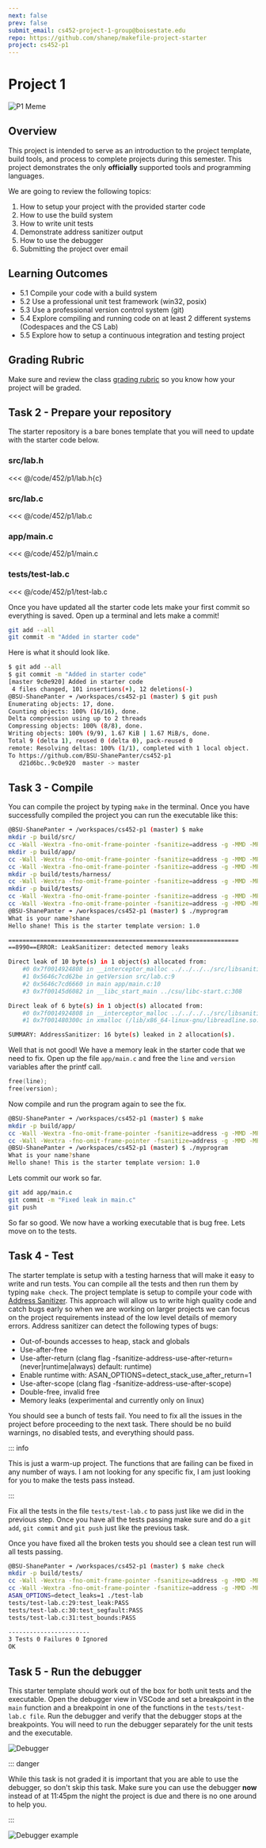 ```yaml
---
next: false
prev: false
submit_email: cs452-project-1-group@boisestate.edu
repo: https://github.com/shanep/makefile-project-starter
project: cs452-p1
---
```


# Project 1

![P1 Meme](images/p1-meme.jpeg)

## Overview

This project is intended to serve as an introduction to the project template,
build tools, and process to complete projects during this semester. This project
demonstrates the only **officially** supported tools and programming languages.

We are going to review the following topics:

1. How to setup your project with the provided starter code
2. How to use the build system
3. How to write unit tests
4. Demonstrate address sanitizer output
5. How to use the debugger
6. Submitting the project over email

## Learning Outcomes

- 5.1 Compile your code with a build system
- 5.2 Use a professional unit test framework  (win32, posix)
- 5.3 Use a professional version control system (git)
- 5.4 Explore compiling and running code on at least 2 different systems (Codespaces and the CS Lab)
- 5.5 Explore how to setup a continuous integration and testing project

## Grading Rubric

Make sure and review the class [grading rubric](grading-rubric.md) so you know how your project will
be graded.

<!--@include: ../../../parts/project-setup-boiler.md -->


## Task 2 - Prepare your repository

The starter repository is a bare bones template that you will need to update with the starter code
below.

### src/lab.h

<<< @/code/452/p1/lab.h{c}

### src/lab.c

<<< @/code/452/p1/lab.c

### app/main.c

<<< @/code/452/p1/main.c

### tests/test-lab.c

<<< @/code/452/p1/test-lab.c

Once you have updated all the starter code lets make your first commit so everything is saved. Open
up a terminal and lets make a commit!

```bash
git add --all
git commit -m "Added in starter code"
```

Here is what it should look like.

```bash
$ git add --all
$ git commit -m "Added in starter code"
[master 9c0e920] Added in starter code
 4 files changed, 101 insertions(+), 12 deletions(-)
@BSU-ShanePanter ➜ /workspaces/cs452-p1 (master) $ git push
Enumerating objects: 17, done.
Counting objects: 100% (16/16), done.
Delta compression using up to 2 threads
Compressing objects: 100% (8/8), done.
Writing objects: 100% (9/9), 1.67 KiB | 1.67 MiB/s, done.
Total 9 (delta 1), reused 0 (delta 0), pack-reused 0
remote: Resolving deltas: 100% (1/1), completed with 1 local object.
To https://github.com/BSU-ShanePanter/cs452-p1
   d21d6bc..9c0e920  master -> master
```

## Task 3 - Compile

You can compile the project by typing `make` in the terminal.  Once you have successfully compiled
the project you can run the executable like this:


```bash
@BSU-ShanePanter ➜ /workspaces/cs452-p1 (master) $ make
mkdir -p build/src/
cc -Wall -Wextra -fno-omit-frame-pointer -fsanitize=address -g -MMD -MP -c src/lab.c -o build/src/lab.c.o
mkdir -p build/app/
cc -Wall -Wextra -fno-omit-frame-pointer -fsanitize=address -g -MMD -MP -c app/main.c -o build/app/main.c.o
cc -Wall -Wextra -fno-omit-frame-pointer -fsanitize=address -g -MMD -MP build/src/lab.c.o build/app/main.c.o -o myprogram -pthread -lreadline
mkdir -p build/tests/harness/
cc -Wall -Wextra -fno-omit-frame-pointer -fsanitize=address -g -MMD -MP -c tests/harness/unity.c -o build/tests/harness/unity.c.o
mkdir -p build/tests/
cc -Wall -Wextra -fno-omit-frame-pointer -fsanitize=address -g -MMD -MP -c tests/test-lab.c -o build/tests/test-lab.c.o
cc -Wall -Wextra -fno-omit-frame-pointer -fsanitize=address -g -MMD -MP build/src/lab.c.o build/tests/harness/unity.c.o build/tests/test-lab.c.o  -o test-lab -pthread -lreadline
@BSU-ShanePanter ➜ /workspaces/cs452-p1 (master) $ ./myprogram
What is your name?shane
Hello shane! This is the starter template version: 1.0

=================================================================
==8990==ERROR: LeakSanitizer: detected memory leaks

Direct leak of 10 byte(s) in 1 object(s) allocated from:
    #0 0x7f0014924808 in __interceptor_malloc ../../../../src/libsanitizer/asan/asan_malloc_linux.cc:144
    #1 0x5646c7cd62be in getVersion src/lab.c:9
    #2 0x5646c7cd6660 in main app/main.c:10
    #3 0x7f00145d6082 in __libc_start_main ../csu/libc-start.c:308

Direct leak of 6 byte(s) in 1 object(s) allocated from:
    #0 0x7f0014924808 in __interceptor_malloc ../../../../src/libsanitizer/asan/asan_malloc_linux.cc:144
    #1 0x7f001480300c in xmalloc (/lib/x86_64-linux-gnu/libreadline.so.8+0x3c00c)

SUMMARY: AddressSanitizer: 16 byte(s) leaked in 2 allocation(s).
```

Well that is not good! We have a memory leak in the starter code that we need to fix. Open up the
file `app/main.c` and free the `line` and `version` variables after the printf call.

```c
free(line);
free(version);
```

Now compile and run the program again to see the fix.

```bash
@BSU-ShanePanter ➜ /workspaces/cs452-p1 (master) $ make
mkdir -p build/app/
cc -Wall -Wextra -fno-omit-frame-pointer -fsanitize=address -g -MMD -MP -c app/main.c -o build/app/main.c.o
cc -Wall -Wextra -fno-omit-frame-pointer -fsanitize=address -g -MMD -MP build/src/lab.c.o build/app/main.c.o -o myprogram -pthread -lreadline
@BSU-ShanePanter ➜ /workspaces/cs452-p1 (master) $ ./myprogram
What is your name?shane
Hello shane! This is the starter template version: 1.0
```

Lets commit our work so far.

```bash
git add app/main.c
git commit -m "Fixed leak in main.c"
git push

```

So far so good. We now have a working executable that is bug free. Lets move on to the tests.

## Task 4 - Test

The starter template is setup with a testing harness that will make it easy to write and run
tests. You can compile all the tests and then run them by typing `make check`. The project template
is setup to compile your code with [Address
Sanitizer](https://clang.llvm.org/docs/AddressSanitizer.html). This approach will allow us to write
high quality code and catch bugs early so when we are working on larger projects we can focus on the
project requirements instead of the low level details of memory errors. Address sanitizer can detect
the following types of bugs:

- Out-of-bounds accesses to heap, stack and globals
- Use-after-free
- Use-after-return (clang flag
    -fsanitize-address-use-after-return=(never|runtime|always) default:
    runtime)
- Enable runtime with:
    ASAN\_OPTIONS=detect\_stack\_use\_after\_return=1
- Use-after-scope (clang flag -fsanitize-address-use-after-scope)
- Double-free, invalid free
- Memory leaks (experimental and currently only on linux)

You should see a bunch of tests fail.  You need to fix all the issues in the
project before proceeding to the next task. There should be no build warnings,
no disabled tests, and everything should pass.

::: info

This is just a warm-up project. The functions that are failing can be fixed in any number of ways. I
am not looking for any specific fix, I am just looking for you to make the tests pass instead.

:::

Fix all the tests in the file `tests/test-lab.c` to pass just like we did in the previous step. Once
you have all the tests passing make sure and do a `git add`, `git commit` and `git push` just
like the previous task.

Once you have fixed all the broken tests you should see a clean test run will all tests passing.

```bash
@BSU-ShanePanter ➜ /workspaces/cs452-p1 (master) $ make check
mkdir -p build/tests/
cc -Wall -Wextra -fno-omit-frame-pointer -fsanitize=address -g -MMD -MP -c tests/test-lab.c -o build/tests/test-lab.c.o
cc -Wall -Wextra -fno-omit-frame-pointer -fsanitize=address -g -MMD -MP build/src/lab.c.o build/tests/harness/unity.c.o build/tests/test-lab.c.o  -o test-lab -pthread -lreadline
ASAN_OPTIONS=detect_leaks=1 ./test-lab
tests/test-lab.c:29:test_leak:PASS
tests/test-lab.c:30:test_segfault:PASS
tests/test-lab.c:31:test_bounds:PASS

-----------------------
3 Tests 0 Failures 0 Ignored
OK
```

## Task 5 - Run the debugger

This starter template should work out of the box for both unit tests and the executable. Open the
debugger view in VSCode and set a breakpoint in the `main` function and a breakpoint in one of the
functions in the `tests/test-lab.c file`.  Run the debugger and verify that the debugger stops at
the breakpoints. You will need to run the debugger separately for the unit tests and the executable.

![Debugger](images/vscode-debugger.png)

::: danger

While this task is not graded it is important that you are able to use the
debugger, so don't skip this task. Make sure you can use the debugger **now**
instead of at 11:45pm the night the project is due and there is no one around to
help you.

:::

![Debugger example](/images/debugger-example.png)



<!--@include: ../../../parts/project-submit-boiler.md -->
